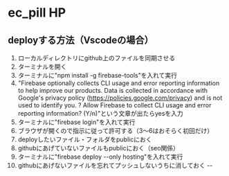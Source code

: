 # ec_pill HP

deployする方法（Vscodeの場合）
--
1. ローカルディレクトリにgithub上のファイルを同期させる
2. ターミナルを開く
3. ターミナルに"npm install -g firebase-tools"を入れて実行
4. "Firebase optionally collects CLI usage and error reporting information to help improve our products. Data is collected in accordance with Google's privacy policy (https://policies.google.com/privacy) and is not used to identify you.
? Allow Firebase to collect CLI usage and error reporting information? (Y/n)"という文章が出たらyesを入力
5. ターミナルに"firebase login"を入れて実行
6. ブラウザが開くので指示に従って許可する（3～6はおそらく初回だけ）
7. deployしたいファイル・フォルダをpublicにおく
8. githubにあげていないファイルもpublicにおく（seo関係）
9.  ターミナルに"firebase deploy --only hosting"を入れて実行
10. githubにあげないファイルを忘れてプッシュしないうちに消しておく
--
